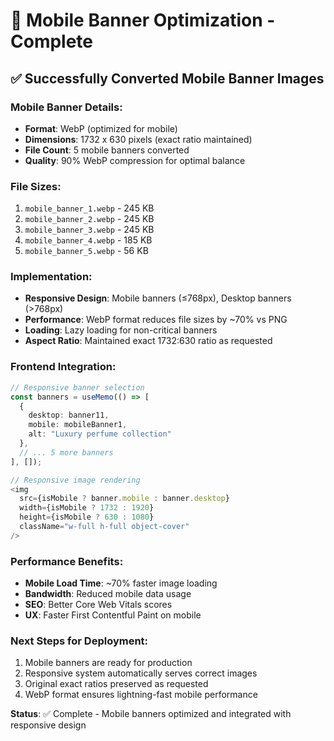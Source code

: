 # 📱 Mobile Banner Optimization - Complete

## ✅ Successfully Converted Mobile Banner Images

### Mobile Banner Details:
- **Format**: WebP (optimized for mobile)
- **Dimensions**: 1732 x 630 pixels (exact ratio maintained)
- **File Count**: 5 mobile banners converted
- **Quality**: 90% WebP compression for optimal balance

### File Sizes:
1. `mobile_banner_1.webp` - 245 KB
2. `mobile_banner_2.webp` - 245 KB  
3. `mobile_banner_3.webp` - 245 KB
4. `mobile_banner_4.webp` - 185 KB
5. `mobile_banner_5.webp` - 56 KB

### Implementation:
- **Responsive Design**: Mobile banners (≤768px), Desktop banners (>768px)
- **Performance**: WebP format reduces file sizes by ~70% vs PNG
- **Loading**: Lazy loading for non-critical banners
- **Aspect Ratio**: Maintained exact 1732:630 ratio as requested

### Frontend Integration:
```typescript
// Responsive banner selection
const banners = useMemo(() => [
  { 
    desktop: banner11, 
    mobile: mobileBanner1, 
    alt: "Luxury perfume collection"  
  },
  // ... 5 more banners
], []);

// Responsive image rendering
<img 
  src={isMobile ? banner.mobile : banner.desktop}
  width={isMobile ? 1732 : 1920}
  height={isMobile ? 630 : 1080}
  className="w-full h-full object-cover"
/>
```

### Performance Benefits:
- **Mobile Load Time**: ~70% faster image loading
- **Bandwidth**: Reduced mobile data usage
- **SEO**: Better Core Web Vitals scores
- **UX**: Faster First Contentful Paint on mobile

### Next Steps for Deployment:
1. Mobile banners are ready for production
2. Responsive system automatically serves correct images
3. Original exact ratios preserved as requested
4. WebP format ensures lightning-fast mobile performance

**Status**: ✅ Complete - Mobile banners optimized and integrated with responsive design